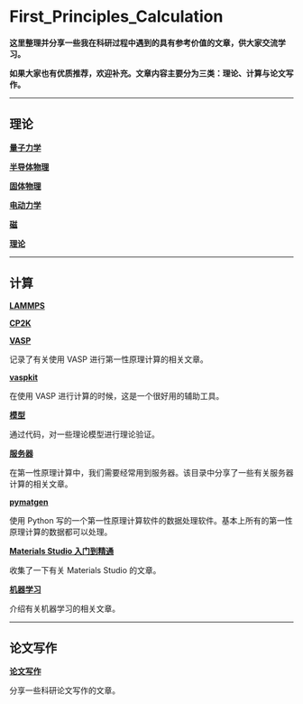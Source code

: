 # First_Principles_Calculation

**这里整理并分享一些我在科研过程中遇到的具有参考价值的文章，供大家交流学习。**

**如果大家也有优质推荐，欢迎补充。文章内容主要分为三类：理论、计算与论文写作。**

---

## 理论

**[量子力学](量子力学.md)**

**[半导体物理](半导体物理.md)**

**[固体物理](固体物理.md)**

**[电动力学](电动力学.md)**

**[磁](磁.md)**

**[理论](理论.md)**

---

## 计算

**[LAMMPS](LAMMPS.md)**

**[CP2K](CP2K.md)**

**[VASP](VASP.md)**

记录了有关使用 VASP 进行第一性原理计算的相关文章。

**[vaspkit](vaspkit.md)**

在使用 VASP 进行计算的时候，这是一个很好用的辅助工具。

**[模型](模型.md)**

通过代码，对一些理论模型进行理论验证。

**[服务器](服务器.md)**

在第一性原理计算中，我们需要经常用到服务器。该目录中分享了一些有关服务器计算的相关文章。

**[pymatgen](pymatgen.md)**

使用 Python 写的一个第一性原理计算软件的数据处理软件。基本上所有的第一性原理计算的数据都可以处理。

**[Materials Studio 入门到精通](Materials_Studio.md)**

收集了一下有关 Materials Studio 的文章。

**[机器学习](机器学习.md)**

介绍有关机器学习的相关文章。

---

## 论文写作

**[论文写作](论文写作.md)**

分享一些科研论文写作的文章。




